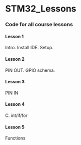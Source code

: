 # STM32_Lessons
### Code for all course lessons

#### Lesson 1
Intro. Install IDE. Setup.

#### Lesson 2
PIN OUT. GPIO schema.

#### Lesson 3
PIN IN

#### Lesson 4
C. int/if/for

#### Lesson 5
Functions
